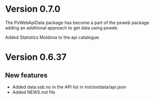 # Version 0.7.0

The PxWebApiData package has become a part of the pxweb package adding an additional approach to get data using pxweb.

Added Statistics Moldova to the api catalogue.


# Version 0.6.37

## New features

- Added data.ssb.no in the API list in inst/extdata/api.json
- Added NEWS.md file
